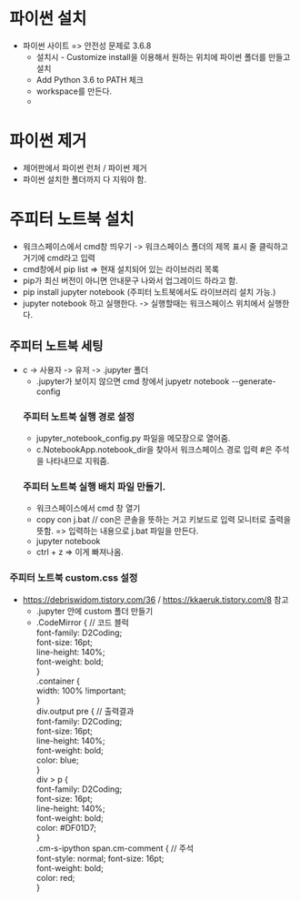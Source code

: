 # 파이썬 설치
- 파이썬 사이트 => 안전성 문제로 3.6.8
  - 설치시 - Customize install을 이용해서 원하는 위치에 파이썬 폴더를 만들고 설치
  - Add Python 3.6 to PATH 체크
  - workspace를 만든다.
  - 
 # 파이썬 제거
- 제어판에서 파이썬 런처 / 파이썬 제거
- 파이썬 설치한 폴더까지 다 지워야 함.
  
# 주피터 노트북 설치
 - 워크스페이스에서 cmd창 띄우기 -> 워크스페이스 폴더의 제목 표시 줄 클릭하고 거기에 cmd라고 입력
 - cmd창에서 pip list => 현재 설치되어 있는 라이브러리 목록
 - pip가 최신 버전이 아니면 안내문구 나와서 업그레이드 하라고 함.
 - pip install jupyter notebook (주피터 노트북에서도 라이브러리 설치 가능.)
 - jupyter notebook 하고 실행한다. -> 실행할때는 워크스페이스 위치에서 실행한다.
 
 ## 주피터 노트북 세팅
 - c -> 사용자 -> 유저 -> .jupyter 폴더
    - .jupyter가 보이지 않으면 cmd 창에서 jupyetr notebook --generate-config
   ### 주피터 노트북 실행 경로 설정
    - jupyter_notebook_config.py 파일을 메모장으로 열어줌.
    - c.NotebookApp.notebook_dir을 찾아서 워크스페이스 경로 입력 #은 주석을 나타내므로 지워줌.
   ### 주피터 노트북 실행 배치 파일 만들기.
    - 워크스페이스에서 cmd 창 열기
    - copy con j.bat // con은 콘솔을 뜻하는 거고 키보드로 입력 모니터로 출력을 뜻함. => 입력하는 내용으로 j.bat 파일을 만든다.
    - jupyter notebook
    - ctrl + z => 이게 빠져나옴.

  ### 주피터 노트북 custom.css 설정 
  - https://debriswidom.tistory.com/36 / https://kkaeruk.tistory.com/8 참고  
    - .jupyter 안에 custom 폴더 만들기  
    - .CodeMirror { // 코드 블럭   
        font-family: D2Coding;   
        font-size: 16pt;   
        line-height: 140%;   
        font-weight: bold;  
      }  
      .container {   
        width: 100% !important;  
      }  
      div.output pre { // 출력결과  
        font-family: D2Coding;  
        font-size: 16pt;  
        line-height: 140%;   
        font-weight: bold;  
        color: blue;  
      }  
      div > p {  
        font-family: D2Coding;    
        font-size: 16pt;  
        line-height: 140%;   
        font-weight: bold;  
        color: #DF01D7;  
      }  
      .cm-s-ipython span.cm-comment { // 주석  
        font-style: normal; 
        font-size: 16pt;  
        font-weight: bold;  
        color: red;	  
      }  


 
 
